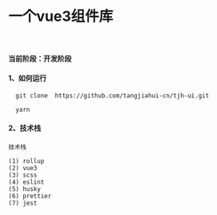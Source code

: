 # 一个vue3组件库

<br/>

#### 当前阶段：开发阶段

#### 1、如何运行
```text
  git clone  https://github.com/tangjiahui-cn/tjh-ui.git 
  
  yarn
```

#### 2、技术栈
```text
技术栈
    
(1) rollup
(2) vue3
(3) scss
(4) eslint
(5) husky
(6) prettier
(7) jest
```